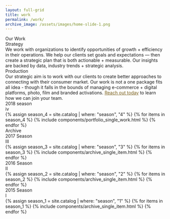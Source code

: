 ```yaml
---
layout: full-grid
title: work
permalink: /work/
archive_image: /assets/images/home-slide-1.png
---
```


<div class="grid">
  <div class="beta_page_title">Our Work</div>

  <section class="beta_masthead_section">
    <div class="discipline_section">
      <div class="frow justify-between">
        <div class="small_alpha">
          <div class="small_title_wrapper">
            <div class="small_title_line"></div>
            <div class="small_title_text">Strategy</div>
          </div>
          <div class="small_title_description">
            We work with organizations to identify opportunities of growth + efficiency in their operations.  We help our clients set goals and expectations — then create a strategic plan that is both actionable + measurable.  Our insights are backed by data, industry trends + strategic analysis.
          </div>
        </div>
        <div class="small_alpha">
          <div class="small_title_wrapper">
            <div class="small_title_line"></div>
            <div class="small_title_text">Production</div>
          </div>
          <div class="small_title_description">
            Our strategic aim is to work with our clients to create better approaches to connecting with their consumer market.  Our work is not a one package fits all idea - though it falls in the bounds of managing e-commerce + digital platforms, photo, film and branded activations.  <a href="/contact/" style="color: #7A5F1A;">Reach out today</a> to learn how we can join your team.
          </div>
        </div>
      </div>
    </div>
  </section>

  <section class="main_season js_scroll_reveal">
    <div class="season_title">
      2018 season
      <div class="season_roman">iv</div>
    </div>
    <div class="portfolio_grid_work">
      <div class="frow justify-between">
        {% assign season_4 = site.catalog | where: "season", "4" %}
        {% for items in season_4 %}
          {% include components/portfolio_single_work.html %}
        {% endfor %}
      </div>
    </div>
  </section>
</div>

<section class="archive_work js_scroll_reveal" style="background-image:url('{{ page.archive_image }}');">
  <div class="grid archive_grid" >
  <div class="archive_header">
    Archive
  </div>

  <div class="frow justify-between">
    <div class="archive_season js_scroll_reveal">
      <div class="archive_season_title">
        2017 Season
        <div>III</div>
      </div>
      <div class="frow justify-start">
        {% assign season_3 = site.catalog | where: "season", "3" %}
        {% for items in season_3 %}
          {% include components/archive_single_item.html %}
        {% endfor %}
      </div>
    </div>
    <div class="archive_season js_scroll_reveal">
      <div class="archive_season_title">
        2016 Season
        <div>II</div>
      </div>
      <div class="frow justify-start">
        {% assign season_2 = site.catalog | where: "season", "2" %}
        {% for items in season_2 %}
          {% include components/archive_single_item.html %}
        {% endfor %}
      </div>
    </div>
    <div class="archive_season js_scroll_reveal">
      <div class="archive_season_title">
        2015 Season
        <div>I</div>
      </div>
      <div class="frow justify-start">
        {% assign season_1 = site.catalog | where: "season", "1" %}
        {% for items in season_1 %}
          {% include components/archive_single_item.html %}
        {% endfor %}
      </div>
    </div>
  </div>
</div>
</section>